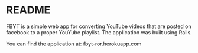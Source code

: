 # README

FBYT is a simple web app for converting YouTube videos that are posted on facebook to a proper YouYube playlist.
The application was built using Rails.

You can find the application at: fbyt-ror.herokuapp.com

